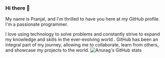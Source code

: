 ### Hi there 👋
My name is Pranjal, and I'm thrilled to have you here at my GitHub profile. I'm a passionate programmer.

I love using technology to solve problems and constantly strive to expand my knowledge and skills in the ever-evolving world . GitHub has been an integral part of my journey, allowing me to collaborate, learn from others, and showcase my projects to the world.
![Anurag's GitHub stats](https://github-readme-stats.vercel.app/api?username=Prodev&theme=dark&show_icons=true)
